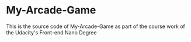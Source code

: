 My-Arcade-Game
===============================

This is the source code of My-Arcade-Game as part of the course work of the Udacity's Front-end Nano Degree
